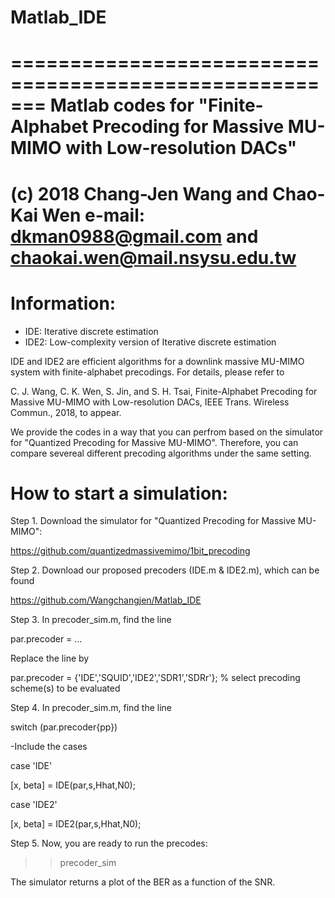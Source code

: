 # Matlab_IDE
=======================================================
Matlab codes for "Finite-Alphabet Precoding for Massive MU-MIMO with Low-resolution DACs"
==============================================================
(c) 2018 Chang-Jen Wang and Chao-Kai Wen e-mail: dkman0988@gmail.com and chaokai.wen@mail.nsysu.edu.tw
=======================================================

# Information:

- IDE: Iterative discrete estimation
- IDE2: Low-complexity version of Iterative discrete estimation

IDE and IDE2 are efficient algorithms for a downlink massive MU-MIMO system with finite-alphabet precodings. For details, please refer to 

C. J. Wang, C. K. Wen, S. Jin, and S. H. Tsai, Finite-Alphabet Precoding for Massive MU-MIMO with Low-resolution DACs, IEEE Trans. Wireless Commun., 2018, to appear.

We provide the codes in a way that you can perfrom based on the simulator for "Quantized Precoding for Massive MU-MIMO". Therefore, you can compare severeal different precoding algorithms under the same setting.


# How to start a simulation:

Step 1. Download the simulator for "Quantized Precoding for Massive MU-MIMO":

https://github.com/quantizedmassivemimo/1bit_precoding

Step 2. Download our proposed precoders (IDE.m & IDE2.m), which can be found

https://github.com/Wangchangjen/Matlab_IDE

Step 3. In precoder_sim.m, find the line 

par.precoder = … 

Replace the line by

par.precoder = {'IDE','SQUID','IDE2','SDR1','SDRr'}; % select precoding scheme(s) to be evaluated

Step 4. In precoder_sim.m, find the line

switch (par.precoder{pp})

-Include the cases

case 'IDE'

[x, beta] = IDE(par,s,Hhat,N0); 


case 'IDE2'

[x, beta] = IDE2(par,s,Hhat,N0);

Step 5. Now, you are ready to run the precodes:

>> precoder_sim

The simulator returns a plot of the BER as a function of the SNR.



